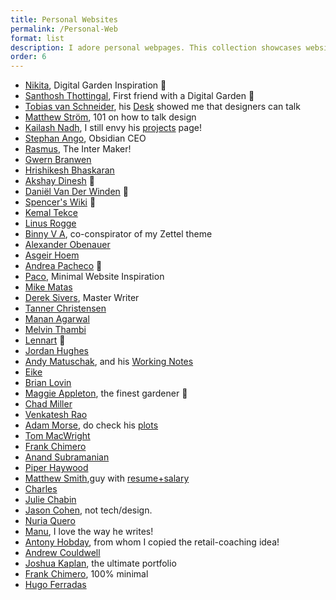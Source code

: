 ```yaml
---
title: Personal Websites
permalink: /Personal-Web
format: list
description: I adore personal webpages. This collection showcases websites that have inspired me to create, curate, and take pride in my own little corner of the internet. (🌱 for digital gardens)
order: 6
---
```


- [Nikita](https://wiki.nikiv.dev/), Digital Garden Inspiration 🌱
- [Santhosh Thottingal](https://docs.thottingal.in/), First friend with a Digital Garden 🌱
- [Tobias van Schneider](https://vanschneider.com/), his [Desk](https://vanschneider.com/signup) showed me that designers can talk 
- [Matthew Ström](https://matthewstrom.com/), 101 on how to talk design
- [Kailash Nadh](https://nadh.in/), I still envy his [projects](https://nadh.in/work/) page!
- [Stephan Ango](https://stephanango.com/), Obsidian CEO
- [Rasmus](https://rsms.me/), The Inter Maker!
- [Gwern Branwen](https://gwern.net/)
- [Hrishikesh Bhaskaran](https://stultus.in/)
- [Akshay Dinesh](https://asd.learnlearn.in/) 🌱
- [Daniël Van Der Winden](https://www.daniel.pizza/) 🌱
- [Spencer's Wiki](https://wiki.spencerwoo.com/) 🌱
- [Kemal Tekce](https://kmltkc.de/)
- [Linus Rogge](https://linusrogge.com/)
- [Binny V A](https://binnyva.com/), co-conspirator of my Zettel theme
- [Alexander Obenauer](https://alexanderobenauer.com/)
- [Asgeir Hoem](https://www.asgeir.xyz/)
- [Andrea Pacheco](https://www.apach.work/notes) 🌱
- [Paco](https://paco.me/), Minimal Website Inspiration
- [Mike Matas](https://mikematas.com)
- [Derek Sivers](https://sive.rs/), Master Writer
- [Tanner Christensen](https://www.tannerchristensen.com/)
- [Manan Agarwal](https://www.mananagarwal.in/)
- [Melvin Thambi](https://www.melvinthambi.com/)
- [Lennart](https://www.lekoarts.de/garden) 🌱
- [Jordan Hughes](https://jordanhughes.co/)
- [Andy Matuschak](https://andymatuschak.org/), and his [Working Notes](https://notes.andymatuschak.org/)
- [Eike](https://www.eikedrescher.com/)
- [Brian Lovin](https://brianlovin.com/)
- [Maggie Appleton](https://maggieappleton.com/), the finest gardener 🌱
- [Chad Miller](https://chdmlr.com/)
- [Venkatesh Rao](https://www.ribbonfarm.com/)
- [Adam Morse](https://mrmrs.cc/), do check his [plots](https://mrmrs.cc/plots/)
- [Tom MacWright](https://macwright.com/)
- [Frank Chimero](https://frankchimero.com/)
- [Anand Subramanian](https://theanand.com/)
- [Piper Haywood](https://piperhaywood.com/)
- [Matthew Smith](https://matthewsmith.website/),guy with [resume+salary](https://matthewsmith.website/salary)
- [Charles](https://charlespatterson.co/)
- [Julie Chabin](https://www.julie.design/)
- [Jason Cohen](https://longform.asmartbear.com/), not tech/design.
- [Nuria Quero](https://www.nuriaquero.com/)
- [Manu](https://manuelmoreale.com/), I love the way he writes!
- [Antony Hobday](https://anthonyhobday.com/), from whom I copied the retail-coaching idea!
- [Andrew Couldwell](https://andrewcouldwell.com)
- [Joshua Kaplan](https://www.joshuakaplan.com/), the ultimate portfolio
- [Frank Chimero](https://frankchimero.com/), 100% minimal 
- [Hugo Ferradas](https://hugoferradas.com)